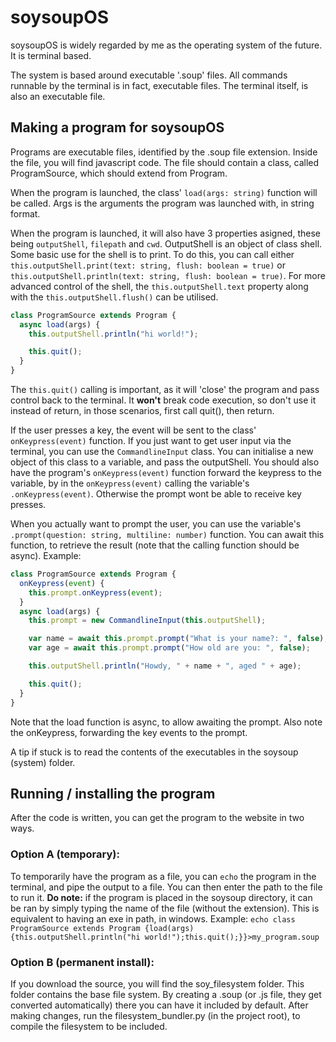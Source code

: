 # soysoupOS

soysoupOS is widely regarded by me as the operating system of the future. It is terminal based.

The system is based around executable '.soup' files. All commands runnable by the terminal is in fact, executable files. The terminal itself, is also an executable file.

## Making a program for soysoupOS

Programs are executable files, identified by the .soup file extension. Inside the file, you will find javascript code. The file should contain a class, called ProgramSource, which should extend from Program.

When the program is launched, the class' `load(args: string)` function will be called. Args is the arguments the program was launched with, in string format.

When the program is launched, it will also have 3 properties asigned, these being `outputShell`, `filepath` and `cwd`. OutputShell is an object of class shell. Some basic use for the shell is to print. To do this, you can call either `this.outputShell.print(text: string, flush: boolean = true)` or `this.outputShell.println(text: string, flush: boolean = true)`. For more advanced control of the shell, the `this.outputShell.text` property along with the `this.outputShell.flush()` can be utilised.

```js
class ProgramSource extends Program {
  async load(args) {
    this.outputShell.println("hi world!");

    this.quit();
  }
}
```

The `this.quit()` calling is important, as it will 'close' the program and pass control back to the terminal. It **won't** break code execution, so don't use it instead of return, in those scenarios, first call quit(), then return.

If the user presses a key, the event will be sent to the class' `onKeypress(event)` function. If you just want to get user input via the terminal, you can use the `CommandlineInput` class. You can initialise a new object of this class to a variable, and pass the outputShell. You should also have the program's `onKeypress(event)` function forward the keypress to the variable, by in the `onKeypress(event)` calling the variable's `.onKeypress(event)`. Otherwise the prompt wont be able to receive key presses.

When you actually want to prompt the user, you can use the variable's `.prompt(question: string, multiline: number)` function. You can await this function, to retrieve the result (note that the calling function should be async). Example:

```js
class ProgramSource extends Program {
  onKeypress(event) {
    this.prompt.onKeypress(event);
  }
  async load(args) {
    this.prompt = new CommandlineInput(this.outputShell);

    var name = await this.prompt.prompt("What is your name?: ", false);
    var age = await this.prompt.prompt("How old are you: ", false);

    this.outputShell.println("Howdy, " + name + ", aged " + age);

    this.quit();
  }
}
```

Note that the load function is async, to allow awaiting the prompt. Also note the onKeypress, forwarding the key events to the prompt.

A tip if stuck is to read the contents of the executables in the soysoup (system) folder.

## Running / installing the program

After the code is written, you can get the program to the website in two ways.

### Option A (temporary):

To temporarily have the program as a file, you can `echo` the program in the terminal, and pipe the output to a file. You can then enter the path to the file to run it. **Do note:** if the program is placed in the soysoup directory, it can be ran by simply typing the name of the file (without the extension). This is equivalent to having an exe in path, in windows.
Example: `echo class ProgramSource extends Program {load(args) {this.outputShell.println("hi world!");this.quit();}}>my_program.soup`

### Option B (permanent install):

If you download the source, you will find the soy_filesystem folder. This folder contains the base file system. By creating a .soup (or .js file, they get converted automatically) there you can have it included by default. After making changes, run the filesystem_bundler.py (in the project root), to compile the filesystem to be included.
